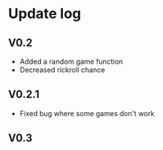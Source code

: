 # Update log
## V0.2
 - Added a random game function
 - Decreased rickroll chance

## V0.2.1
 - Fixed bug where some games don't work

## V0.3
